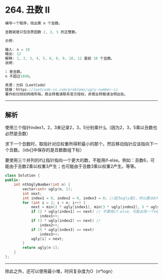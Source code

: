 # 264. 丑数 II

```c++
编写一个程序，找出第 n 个丑数。

丑数就是只包含质因数 2, 3, 5 的正整数。

示例:

输入: n = 10
输出: 12
解释: 1, 2, 3, 4, 5, 6, 8, 9, 10, 12 是前 10 个丑数。
说明:  

1 是丑数。
n 不超过1690。

来源：力扣（LeetCode）
链接：https://leetcode-cn.com/problems/ugly-number-ii
著作权归领扣网络所有。商业转载请联系官方授权，非商业转载请注明出处。
```

---

## 解析

使用三个指针index1，2，3来记录2，3，5分别乘什么（因为2，3，5乘以丑数也必然是丑数）

求下一个丑数时，取指针对应权重所得积最小的那个。然后移动指针应该指向下一个丑数。（idx[]中保存的是丑数数组下标）

要使用三个并列的if让指针指向一个更大的数，不能用if-else。例如：丑数6，可能由于丑数2乘以权重3产生；也可能由于丑数3乘以权重2产生。等等。

```c++
class Solution {
public:
	int nthUglyNumber(int n) {
		vector<int> ugly(n, 1);
		int next;
		int index1 = 0, index2 = 0, index3 = 0; //因为ugly是1，所以要从0开始
		for (int i = 1; i < n; i++) {
			next = min(2 * ugly[index1], min(3 * ugly[index2], 5 * ugly[index3]));
			if (2 * ugly[index1] == next) // 不要用if-else，可能出现一个next即对应2，又对应3 的情况
				index1++;
			if (3 * ugly[index2] == next) //
				index2++;
			if (5 * ugly[index3] == next)
				index3++;
			ugly[i] = next;
		}
		return ugly[n-1];
	}
};
```

---

除此之外，还可以使用最小堆，时间复杂度为O（n*logn）
